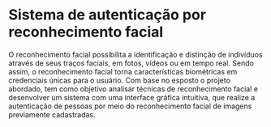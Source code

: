 # Sistema de autenticação por reconhecimento facial

O reconhecimento facial possibilita a identificação e distinção de indivíduos através de seus traços faciais, em fotos, vídeos ou em tempo real. Sendo assim, o reconhecimento facial torna características biométricas em credenciais únicas para o usuário. Com base no esposto o projeto abordado, tem como objetivo analisar técnicas de reconhecimento facial e desenvolver um sistema com uma interface gráfica intuitiva, que realize a autenticação de pessoas por meio do reconhecimento facial de imagens previamente cadastradas.

<!--- 
## Metodologia
-->
